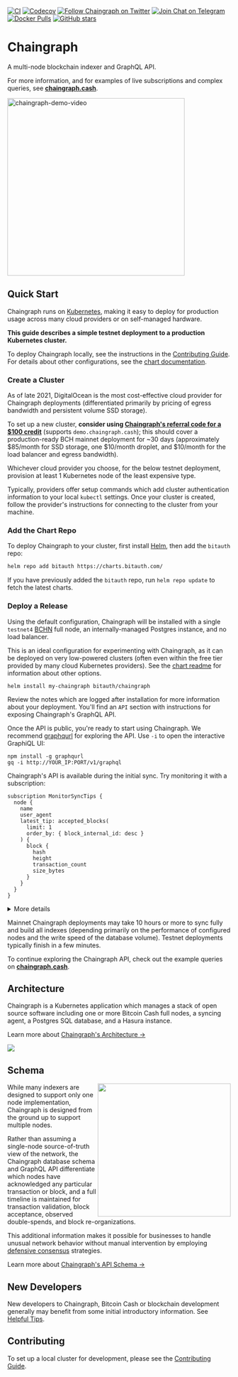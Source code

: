 [![CI](https://img.shields.io/github/workflow/status/bitauth/chaingraph/Lint,%20Build,%20and%20Test%20Chaingraph?logo=github)](https://github.com/bitauth/chaingraph/actions/workflows/ci.yaml)
[![Codecov](https://img.shields.io/codecov/c/gh/bitauth/chaingraph?token=apQgrFecL5)](https://app.codecov.io/gh/bitauth/chaingraph/)
[![Follow Chaingraph on Twitter](https://img.shields.io/badge/follow-chaingraph-1DA1F2?logo=twitter)](https://twitter.com/ChaingraphCash)
[![Join Chat on Telegram](https://img.shields.io/badge/chat-Chaingraph%20Devs-0088CC?logo=telegram)](https://t.me/chaingraph_dev)
[![Docker Pulls](https://img.shields.io/docker/pulls/chaingraph/agent?label=downloads&logo=docker)](https://hub.docker.com/u/chaingraph)
[![GitHub stars](https://img.shields.io/github/stars/bitauth/chaingraph.svg?style=social&logo=github&label=Stars)](https://github.com/bitauth/chaingraph)

# Chaingraph

A multi-node blockchain indexer and GraphQL API.

For more information, and for examples of live subscriptions and complex queries, see [**chaingraph.cash**](https://chaingraph.cash/).

<a href="https://youtu.be/kYVVfiH6CVc"><img width="400" alt="chaingraph-demo-video" src="https://user-images.githubusercontent.com/904007/141193737-9c24f98c-8330-4ea4-afe4-7498ee0730b9.png"></a>

## Quick Start

Chaingraph runs on [Kubernetes](https://kubernetes.io/), making it easy to deploy for production usage across many cloud providers or on self-managed hardware.

**This guide describes a simple testnet deployment to a production Kubernetes cluster.**

To deploy Chaingraph locally, see the instructions in the [Contributing Guide](.github/CONTRIBUTING.md). For details about other configurations, see the [chart documentation](./charts/chaingraph/readme.md).

### Create a Cluster

As of late 2021, DigitalOcean is the most cost-effective cloud provider for Chaingraph deployments (differentiated primarily by pricing of egress bandwidth and persistent volume SSD storage).

To set up a new cluster, **consider using [Chaingraph's referral code for a $100
credit](https://m.do.co/c/522a68c96ba3)** (supports `demo.chaingraph.cash`); this should cover a production-ready BCH mainnet deployment for ~30 days (approximately $85/month for SSD storage, one $10/month droplet, and $10/month for the load balancer and egress bandwidth).

Whichever cloud provider you choose, for the below testnet deployment, provision at least 1 Kubernetes node of the least expensive type.

Typically, providers offer setup commands which add cluster authentication information to your local `kubectl` settings. Once your cluster is created, follow the provider's instructions for connecting to the cluster from your machine.

### Add the Chart Repo

To deploy Chaingraph to your cluster, first install [Helm](https://helm.sh), then add the `bitauth` repo:

```sh
helm repo add bitauth https://charts.bitauth.com/
```

If you have previously added the `bitauth` repo, run `helm repo update` to fetch the latest charts.

### Deploy a Release

Using the default configuration, Chaingraph will be installed with a single `testnet4` [BCHN](https://gitlab.com/bitcoin-cash-node/bitcoin-cash-node) full node, an internally-managed Postgres instance, and no load balancer.

This is an ideal configuration for experimenting with Chaingraph, as it can be deployed on very low-powered clusters (often even within the free tier provided by many cloud Kubernetes providers). See the [chart readme](./charts/chaingraph/readme.md) for information about other options.

```
helm install my-chaingraph bitauth/chaingraph
```

Review the notes which are logged after installation for more information about your deployment. You'll find an `API` section with instructions for exposing Chaingraph's GraphQL API.

Once the API is public, you're ready to start using Chaingraph. We recommend [graphqurl](https://github.com/hasura/graphqurl#graphiql) for exploring the API. Use `-i` to open the interactive GraphiQL UI:

```
npm install -g graphqurl
gq -i http://YOUR_IP:PORT/v1/graphql
```

Chaingraph's API is available during the initial sync. Try monitoring it with a subscription:

```gql
subscription MonitorSyncTips {
  node {
    name
    user_agent
    latest_tip: accepted_blocks(
      limit: 1
      order_by: { block_internal_id: desc }
    ) {
      block {
        hash
        height
        transaction_count
        size_bytes
      }
    }
  }
}
```

<details>

<summary>More details</summary>

> This subscription returns the list of nodes connected to Chaingraph, their version information, and the hash, height, size, and transaction count of the most recently saved block accepted by that node.
>
> Note, Chaingraph saves blocks asynchronously, and large blocks can take longer to save to the database. During initial sync, this may cause the subscription to occasionally update its result with lower-height (more recently saved) blocks. Regardless, this subscription will roughly track sync progress for each connected node.
>
> This query could also be ordered by block height, but because non-primary indexes are created after initial sync (to reduce time required), ordering by block height can be slow until after the initial sync is complete.

</details>

Mainnet Chaingraph deployments may take 10 hours or more to sync fully and build all indexes (depending primarily on the performance of configured nodes and the write speed of the database volume). Testnet deployments typically finish in a few minutes.

To continue exploring the Chaingraph API, check out the example queries on [**chaingraph.cash**](https://chaingraph.cash).

## Architecture

Chaingraph is a Kubernetes application which manages a stack of open source software including one or more Bitcoin Cash full nodes, a syncing agent, a Postgres SQL database, and a Hasura instance.

Learn more about [Chaingraph's Architecture &rarr;](./docs/architecture.md)

<img src="./docs/architecture.svg" />

## Schema

<img align="right" height="300" src="./docs/schema.png"/>

While many indexers are designed to support only one node implementation, Chaingraph is designed from the ground up to support multiple nodes.

Rather than assuming a single-node source-of-truth view of the network, the Chaingraph database schema and GraphQL API differentiate which nodes have acknowledged any particular transaction or block, and a full timeline is maintained for transaction validation, block acceptance, observed double-spends, and block re-organizations.

This additional information makes it possible for businesses to handle unusual network behavior without manual intervention by employing [defensive consensus](https://blog.bitjson.com/defensive-consensus-getting-to-a-multi-implementation-bitcoin-network/) strategies.

Learn more about [Chaingraph's API Schema &rarr;](./docs/schema.md)

## New Developers

New developers to Chaingraph, Bitcoin Cash or blockchain development generally may benefit from some initial introductory information. See [Helpful Tips](./docs/helpful-tips.md).

## Contributing

To set up a local cluster for development, please see the [Contributing Guide](./.github/CONTRIBUTING.md).
